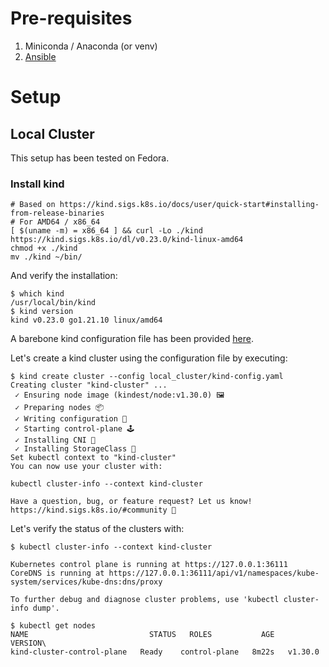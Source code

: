 
# Pre-requisites
1. Miniconda / Anaconda (or venv)
2. [Ansible](https://docs.ansible.com/ansible/latest/installation_guide/intro_installation.html)

# Setup

## Local Cluster
This setup has been tested on Fedora.

### Install kind
```shell
# Based on https://kind.sigs.k8s.io/docs/user/quick-start#installing-from-release-binaries
# For AMD64 / x86_64
[ $(uname -m) = x86_64 ] && curl -Lo ./kind https://kind.sigs.k8s.io/dl/v0.23.0/kind-linux-amd64
chmod +x ./kind
mv ./kind ~/bin/
```

And verify the installation:
```shell
$ which kind
/usr/local/bin/kind
$ kind version
kind v0.23.0 go1.21.10 linux/amd64
```

A barebone kind configuration file has been provided [here](./kind-config.yaml).

Let's create a kind cluster using the configuration file by executing:
```shell
$ kind create cluster --config local_cluster/kind-config.yaml
Creating cluster "kind-cluster" ...
 ✓ Ensuring node image (kindest/node:v1.30.0) 🖼
 ✓ Preparing nodes 📦
 ✓ Writing configuration 📜
 ✓ Starting control-plane 🕹️
 ✓ Installing CNI 🔌
 ✓ Installing StorageClass 💾
Set kubectl context to "kind-cluster"
You can now use your cluster with:

kubectl cluster-info --context kind-cluster

Have a question, bug, or feature request? Let us know! https://kind.sigs.k8s.io/#community 🙂
```

Let's verify the status of the clusters with:
```shell
$ kubectl cluster-info --context kind-cluster

Kubernetes control plane is running at https://127.0.0.1:36111
CoreDNS is running at https://127.0.0.1:36111/api/v1/namespaces/kube-system/services/kube-dns:dns/proxy

To further debug and diagnose cluster problems, use 'kubectl cluster-info dump'.
```
```shell
$ kubectl get nodes
NAME                           STATUS   ROLES           AGE     VERSION\
kind-cluster-control-plane   Ready    control-plane   8m22s   v1.30.0
```

